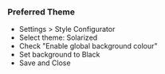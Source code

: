 ### Preferred Theme
- Settings > Style Configurator
- Select theme: Solarized
- Check "Enable global background colour"
- Set background to Black
- Save and Close


